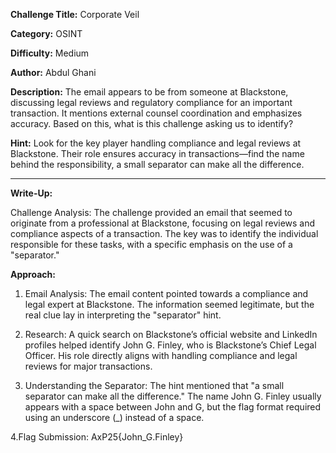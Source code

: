 **Challenge Title:** Corporate Veil

**Category:** OSINT 

**Difficulty:** Medium

**Author:** Abdul Ghani

**Description:**
The email appears to be from someone at Blackstone, discussing legal reviews and regulatory compliance for an important transaction. It mentions external counsel coordination and emphasizes accuracy. Based on this, what is this challenge asking us to identify?

**Hint:**
Look for the key player handling compliance and legal reviews at Blackstone. Their role ensures accuracy in transactions—find the name behind the responsibility, a small separator can make all the difference.

-------------------------------------------------------------------------
**Write-Up:**

Challenge Analysis:
The challenge provided an email that seemed to originate from a professional at Blackstone, focusing on legal reviews and compliance aspects of a transaction. The key was to identify the individual responsible for these tasks, with a specific emphasis on the use of a "separator."

**Approach:**

1. Email Analysis:
The email content pointed towards a compliance and legal expert at Blackstone. The information seemed legitimate, but the real clue lay in interpreting the "separator" hint.

2. Research:
A quick search on Blackstone’s official website and LinkedIn profiles helped identify John G. Finley, who is Blackstone’s Chief Legal Officer. His role directly aligns with handling compliance and legal reviews for major transactions.

3. Understanding the Separator:
The hint mentioned that "a small separator can make all the difference." The name John G. Finley usually appears with a space between John and G, but the flag format required using an underscore (_) instead of a space.

4.Flag Submission:
AxP25{John_G.Finley}

